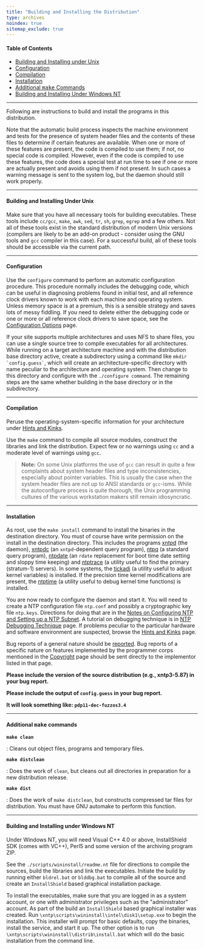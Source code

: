 ```yaml
---
title: "Building and Installing the Distribution"
type: archives
noindex: true 
sitemap_exclude: true
---
```


#### Table of Contents

*   [Building and Installing under Unix](/documentation/3-5.93e/build/#building-and-installing-under-unix)
*   [Configuration](/documentation/3-5.93e/build/#configuration)
*   [Compilation](/documentation/3-5.93e/build/#compilation)
*   [Installation](/documentation/3-5.93e/build/#installation)
*   [Additional <tt>make</tt> Commands](/documentation/3-5.93e/build/#additional-ttmakett-commands)
*   [Building and Installing Under Windows NT](/documentation/3-5.93e/build/#building-and-installing-under-windows-nt)

* * *

Following are instructions to build and install the programs in this distribution.

Note that the automatic build process inspects the machine environment and tests for the presence of system header files and the contents of these files to determine if certain features are available. When one or more of these features are present, the code is compiled to use them; if not, no special code is compiled. However, even if the code is compiled to use these features, the code does a special test at run time to see if one or more are actually present and avoids using them if not present. In such cases a warning message is sent to the system log, but the daemon should still work properly. 

* * *

#### Building and Installing Under Unix

Make sure that you have all necessary tools for building executables. These tools include <code>cc/gcc</code>, <code>make</code>, <code>awk</code>, <code>sed</code>, <code>tr</code>, <code>sh</code>, <code>grep</code>, <code>egrep</code> and a few others. Not all of these tools exist in the standard distribution of modern Unix versions (compilers are likely to be an add-on product - consider using the GNU tools and <code>gcc</code> compiler in this case). For a successful build, all of these tools should be accessible via the current path.

* * *

#### Configuration

Use the <code>configure</code> command to perform an automatic configuration procedure. This procedure normally includes the debugging code, which can be useful in diagnosing problems found in initial test, and all reference clock drivers known to work with each machine and operating system. Unless memory space is at a premium, this is a sensible strategy and saves lots of messy fiddling. If you need to delete either the debugging code or one or more or all reference clock drivers to save space, see the [Configuration Options](/documentation/3-5.93e/config/) page.

If your site supports multiple architectures and uses NFS to share files, you can use a single source tree to compile executables for all architectures. While running on a target architecture machine and with the distribution base directory active, create a subdirectory using a command like <code>mkdir \`config.guess\`</code>, which will create an architecture-specific directory with name peculiar to the architecture and operating system. Then change to this directory and configure with the <code>./configure command</code>. The remaining steps are the same whether building in the base directory or in the subdirectory. 

* * *

#### Compilation

Peruse the operating-system-specific information for your architecture under [Hints and Kinks](/documentation/3-5.93e/hints/). 

Use the <code>make</code> command to compile all source modules, construct the libraries and link the distribution. Expect few or no warnings using <code>cc</code> and a moderate level of warnings using <code>gcc</code>.
> **Note:** On some Unix platforms the use of <code>gcc</code> can result in quite a few complaints about system header files and type inconsistencies, especially about pointer variables. This is usually the case when the system header files are not up to ANSI standards or <code>gcc</code>-isms. While the autoconfigure process is quite thorough, the Unix programming cultures of the various workstation makers still remain idiosyncratic.

* * *

#### Installation

As root, use the <code>make install</code> command to install the binaries in the destination directory. You must of course have write permission on the install in the destination directory. This includes the programs [xntpd](/documentation/3-5.93e/xntpd/) (the daemon), [xntpdc](/documentation/3-5.93e/xntpdc/) (an <code>xntpd</code>-dependent query program), [ntpq](/documentation/3-5.93e/ntpq/) (a standard query program), [ntpdate](/documentation/3-5.93e/ntpdate/) (an <code>rdate</code> replacement for boot time date setting and sloppy time keeping) and [ntptrace](/documentation/3-5.93e/ntptrace/) (a utility useful to find the primary (stratum-1) servers). In some systems, the [tickadj](/documentation/3-5.93e/tickadj/) (a utility useful to adjust kernel variables) is installed. If the precision time kernel modifications are present, the [ntptime](/documentation/3-5.93e/ntptime/) (a utility useful to debug kernel time functions) is installed. 

You are now ready to configure the daemon and start it. You will need to create a NTP configuration file <code>ntp.conf</code> and possibly a cryptographic key file <code>ntp.keys</code>. Directions for doing that are in the [Notes on Configuring NTP and Setting up a NTP Subnet](/documentation/3-5.93e/notes/). A tutorial on debugging technique is in [NTP Debugging Technique](/documentation/3-5.93e/debug/) page. If problems peculiar to the particular hardware and software environment are suspected, browse the [Hints and Kinks](/documentation/3-5.93e/hints/) page. 

Bug reports of a general nature should be [reported](https://bugs.ntp.org/). Bug reports of a specific nature on features implemented by the programmer corps mentioned in the [Copyright](/documentation/3-5.93e/copyright/) page should be sent directly to the implementor listed in that page.

**Please include the version of the source distribution (e.g., xntp3-5.87) in your bug report.** 
 
**Please include the output of <code>config.guess</code> in your bug report.** 

**It will look something like: <code>pdp11-dec-fuzzos3.4</code>**

* * *

#### Additional <tt>make</tt> commands

<code>**make clean**</code>

: Cleans out object files, programs and temporary files.

<code>**make distclean**</code>

: Does the work of <code>clean</code>, but cleans out all directories in preparation for a new distribution release.

<code>**make dist**</code>

: Does the work of <code>make distclean</code>, but constructs compressed tar files for distribution. You must have GNU automake to perform this function.

* * *

#### Building and Installing under Windows NT

Under Windows NT, you will need Visual C++ 4.0 or above, InstallShield SDK (comes with VC++), Perl5 and some version of the archiving program ZIP.

See the <code>./scripts/wininstall/readme.nt</code> file for directions to compile the sources, build the libraries and link the executables. Initiate the build by running either <code>bldrel.bat</code> or <code>blddbg.bat</code> to compile all of the source and create an <code>InstallShield</code> based graphical installation package.

To install the executables, make sure that you are logged in as a system account, or one with administrator privileges such as the "administrator" account. As part of the build an <code>InstallShield</code> based graphical installer was created. Run `\xntp\scripts\wininstall\intel\disk1\setup.exe` to begin the installation. This installer will prompt for basic defaults, copy the binaries, install the service, and start it up. The other option is to run `\xntp\scripts\wininstall\distrib\install.bat` which will do the basic installation from the command line.